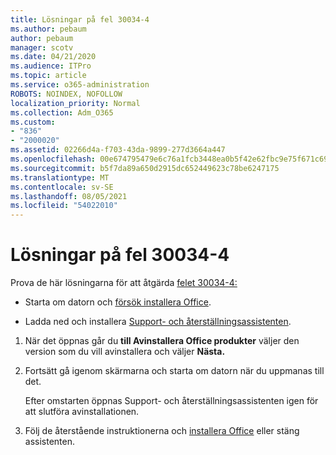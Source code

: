 ```yaml
---
title: Lösningar på fel 30034-4
ms.author: pebaum
author: pebaum
manager: scotv
ms.date: 04/21/2020
ms.audience: ITPro
ms.topic: article
ms.service: o365-administration
ROBOTS: NOINDEX, NOFOLLOW
localization_priority: Normal
ms.collection: Adm_O365
ms.custom:
- "836"
- "2000020"
ms.assetid: 02266d4a-f703-43da-9899-277d3664a447
ms.openlocfilehash: 00e674795479e6c76a1fcb3448ea0b5f42e62fbc9e75f671c69f7bf74e0207b5
ms.sourcegitcommit: b5f7da89a650d2915dc652449623c78be6247175
ms.translationtype: MT
ms.contentlocale: sv-SE
ms.lasthandoff: 08/05/2021
ms.locfileid: "54022010"
---
```

# <a name="solutions-for-error-30034-4"></a>Lösningar på fel 30034-4

Prova de här lösningarna för att åtgärda [felet 30034-4:](https://support.office.com/article/d5df89a9-0507-4b4c-92f9-22f457e630aa?wt.mc_id=Alchemy_ClientDIA)
  
- Starta om datorn och [försök installera Office](https://portal.office.com/OLS/MySoftware.aspx).

- Ladda ned och installera [Support- och återställningsassistenten](https://aka.ms/SARA-OfficeUninstall-Alchemy).

1. När det öppnas går du **till Avinstallera Office produkter** väljer den version som du vill avinstallera och väljer **Nästa.**

2. Fortsätt gå igenom skärmarna och starta om datorn när du uppmanas till det.

    Efter omstarten öppnas Support- och återställningsassistenten igen för att slutföra avinstallationen.

3. Följ de återstående instruktionerna och [installera Office](https://portal.office.com/OLS/MySoftware.aspx) eller stäng assistenten.
